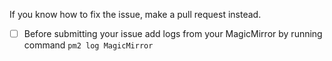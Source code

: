 If you know how to fix the issue, make a pull request instead.

* [ ] Before submitting your issue add logs from your MagicMirror by running command `pm2 log MagicMirror`
